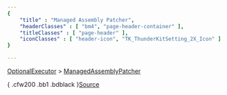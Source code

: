 ```yaml
---
{ 
	"title" : "Managed Assembly Patcher",
	"headerClasses" : [ "bm4", "page-header-container" ],
	"titleClasses" : [ "page-header" ],
	"iconClasses" : [ "header-icon", "TK_ThunderKitSetting_2X_Icon" ]
}

---
```

[OptionalExecutor](documentation://GUID/e80287c690b4c0742a39805bede11894) >
[ManagedAssemblyPatcher](documentation://GUID/ce92779cb49e6bb448fd6987a24d4296)


{ .cfw200 .bb1 .bdblack }[Source](assetlink://GUID/c0960d561d36deb4aac684c83e4f0e74) 
